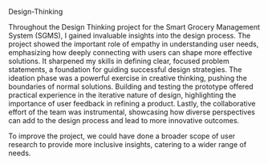 Design-Thinking

 Throughout the Design Thinking project for the Smart Grocery Management System (SGMS), I gained invaluable insights into the design process. The project showed the important role of empathy in understanding user needs, emphasizing how deeply connecting with users
can shape more effective solutions. It sharpened my skills in defining clear, focused problem statements, a foundation for guiding successful design strategies. The ideation phase was a powerful exercise in creative thinking, pushing the boundaries of normal
 solutions. Building and testing the prototype offered practical experience in the iterative nature of design, highlighting the importance of user feedback in refining a product. Lastly, the collaborative effort of the team was instrumental, 
showcasing how diverse perspectives can add to the design process and lead to more innovative outcomes.

To improve the project, we could have done a broader scope of user research to provide more inclusive insights, catering to a wider range of needs.
